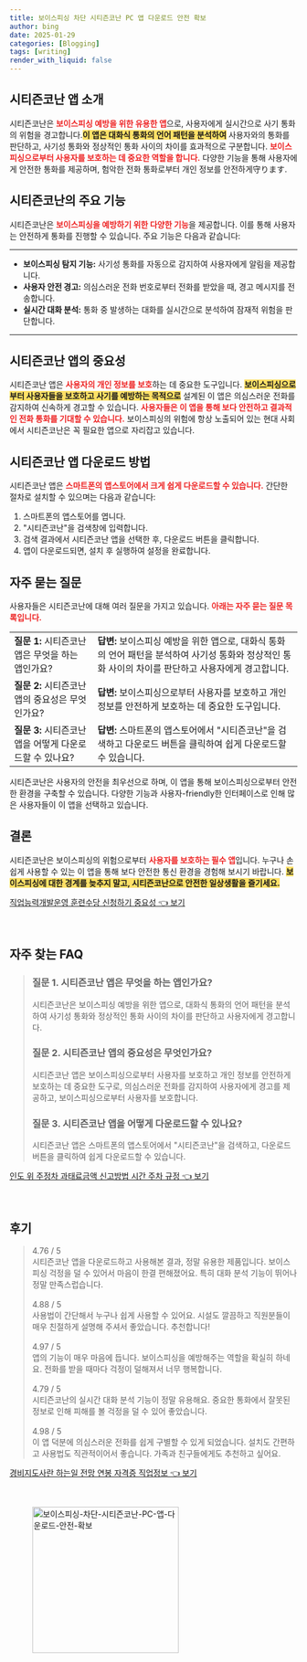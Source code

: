 ```yaml
---
title: 보이스피싱 차단 시티즌코난 PC 앱 다운로드 안전 확보
author: bing
date: 2025-01-29
categories: [Blogging]
tags: [writing]
render_with_liquid: false
---
```



<h2 id='시티즌코난 앱 소개'>시티즌코난 앱 소개</h2>

<p>시티즌코난은 <b><span style="color: #ee2323;">보이스피싱 예방을 위한 유용한 앱</span></b>으로, 사용자에게 실시간으로 사기 통화의 위험을 경고합니다.<b><span style="background-color: #ffe066;">이 앱은 대화식 통화의 언어 패턴을 분석하여</span></b> 사용자와의 통화를 판단하고, 사기성 통화와 정상적인 통화 사이의 차이를 효과적으로 구분합니다. <b><span style="color: #ee2323;">보이스피싱으로부터 사용자를 보호하는 데 중요한 역할을 합니다.</span></b> 다양한 기능을 통해 사용자에게 안전한 통화를 제공하며, 험악한 전화 통화로부터 개인 정보를 안전하게守ります.</p>

<h2 id='시티즌코난의 주요 기능'>시티즌코난의 주요 기능</h2>

<p>시티즌코난은 <b><span style="color: #ee2323;">보이스피싱을 예방하기 위한 다양한 기능</span></b>을 제공합니다. 이를 통해 사용자는 안전하게 통화를 진행할 수 있습니다. 주요 기능은 다음과 같습니다:</p>

<hr />

<ul>
    <li><b>보이스피싱 탐지 기능:</b> 사기성 통화를 자동으로 감지하여 사용자에게 알림을 제공합니다.</li>
    <li><b>사용자 안전 경고:</b> 의심스러운 전화 번호로부터 전화를 받았을 때, 경고 메시지를 전송합니다.</li>
    <li><b>실시간 대화 분석:</b> 통화 중 발생하는 대화를 실시간으로 분석하여 잠재적 위험을 판단합니다.</li>
</ul>

<hr />

<h2 id='시티즌코난 앱의 중요성'>시티즌코난 앱의 중요성</h2>

<p>시티즌코난 앱은 <b><span style="color: #ee2323;">사용자의 개인 정보를 보호</span></b>하는 데 중요한 도구입니다. <b><span style="background-color: #ffe066;">보이스피싱으로부터 사용자들을 보호하고 사기를 예방하는 목적으로</span></b> 설계된 이 앱은 의심스러운 전화를 감지하여 신속하게 경고할 수 있습니다. <b><span style="color: #ee2323;">사용자들은 이 앱을 통해 보다 안전하고 결과적인 전화 통화를 기대할 수 있습니다.</span></b> 보이스피싱의 위험에 항상 노출되어 있는 현대 사회에서 시티즌코난은 꼭 필요한 앱으로 자리잡고 있습니다.</p>

<h2 id='시티즌코난 앱 다운로드 방법'>시티즌코난 앱 다운로드 방법</h2>

<p>시티즌코난 앱은 <b><span style="color: #ee2323;">스마트폰의 앱스토어에서 크게 쉽게 다운로드할 수 있습니다.</span></b> 간단한 절차로 설치할 수 있으며는 다음과 같습니다:</p>

<ol>
    <li>스마트폰의 앱스토어를 엽니다.</li>
    <li>"시티즌코난"을 검색창에 입력합니다.</li>
    <li>검색 결과에서 시티즌코난 앱을 선택한 후, 다운로드 버튼을 클릭합니다.</li>
    <li>앱이 다운로드되면, 설치 후 실행하여 설정을 완료합니다.</li>
</ol>

<h2 id='자주 묻는 질문'>자주 묻는 질문</h2>

<p>사용자들은 시티즌코난에 대해 여러 질문을 가지고 있습니다. <b><span style="color: #ee2323;">아래는 자주 묻는 질문 목록입니다.</span></b></p>

<table>
    <tr>
        <td><b>질문 1:</b> 시티즌코난 앱은 무엇을 하는 앱인가요?</td>
        <td><b>답변:</b> 보이스피싱 예방을 위한 앱으로, 대화식 통화의 언어 패턴을 분석하여 사기성 통화와 정상적인 통화 사이의 차이를 판단하고 사용자에게 경고합니다.</td>
    </tr>
    <tr>
        <td><b>질문 2:</b> 시티즌코난 앱의 중요성은 무엇인가요?</td>
        <td><b>답변:</b> 보이스피싱으로부터 사용자를 보호하고 개인 정보를 안전하게 보호하는 데 중요한 도구입니다.</td>
    </tr>
    <tr>
        <td><b>질문 3:</b> 시티즌코난 앱을 어떻게 다운로드할 수 있나요?</td>
        <td><b>답변:</b> 스마트폰의 앱스토어에서 "시티즌코난"을 검색하고 다운로드 버튼을 클릭하여 쉽게 다운로드할 수 있습니다.</td>
    </tr>
</table>

<p>시티즌코난은 사용자의 안전을 최우선으로 하며, 이 앱을 통해 보이스피싱으로부터 안전한 환경을 구축할 수 있습니다. 다양한 기능과 사용자-friendly한 인터페이스로 인해 많은 사용자들이 이 앱을 선택하고 있습니다.</p>

<h2 id='결론'>결론</h2>

<p>시티즌코난은 보이스피싱의 위험으로부터 <b><span style="color: #ee2323;">사용자를 보호하는 필수 앱</span></b>입니다. 누구나 손쉽게 사용할 수 있는 이 앱을 통해 보다 안전한 통신 환경을 경험해 보시기 바랍니다. <b><span style="background-color: #ffe066;">보이스피싱에 대한 경계를 늦추지 말고, 시티즌코난으로 안전한 일상생활을 즐기세요.</span></b></p>


<p><a class="click-button" title="직업능력개발운영 훈련수당 신청하기 중요성" href="https://24nara.github.io/posts/%EC%A7%81%EC%97%85%EB%8A%A5%EB%A0%A5%EA%B0%9C%EB%B0%9C%EC%9A%B4%EC%98%81-%ED%9B%88%EB%A0%A8%EC%88%98%EB%8B%B9-%EC%8B%A0%EC%B2%AD%ED%95%98%EA%B8%B0-%EC%A4%91%EC%9A%94%EC%84%B1/" rel="dofollow">직업능력개발운영 훈련수당 신청하기 중요성 👈 보기</a></p><br>
<h2 id='자주_찾는_FAQ'>자주 찾는 FAQ</h2>
<div itemscope="" itemtype="https://schema.org/FAQPage"> 
<blockquote> 
<div itemscope="" itemprop="mainEntity" itemtype="https://schema.org/Question"> 
<h3 itemprop="name">질문 1. 시티즌코난 앱은 무엇을 하는 앱인가요?</h3> 
<div itemscope="" itemprop="acceptedAnswer" itemtype="https://schema.org/Answer"> 
<span itemprop="text"> 
<p>시티즌코난은 보이스피싱 예방을 위한 앱으로, 대화식 통화의 언어 패턴을 분석하여 사기성 통화와 정상적인 통화 사이의 차이를 판단하고 사용자에게 경고합니다.</p> 
</span> 
</div> 
</div> 
<div itemscope="" itemprop="mainEntity" itemtype="https://schema.org/Question"> 
<h3 itemprop="name">질문 2. 시티즌코난 앱의 중요성은 무엇인가요?</h3> 
<div itemscope="" itemprop="acceptedAnswer" itemtype="https://schema.org/Answer"> 
<span itemprop="text"> 
<p>시티즌코난 앱은 보이스피싱으로부터 사용자를 보호하고 개인 정보를 안전하게 보호하는 데 중요한 도구로, 의심스러운 전화를 감지하여 사용자에게 경고를 제공하고, 보이스피싱으로부터 사용자를 보호합니다.</p> 
</span> 
</div> 
</div> 
<div itemscope="" itemprop="mainEntity" itemtype="https://schema.org/Question"> 
<h3 itemprop="name">질문 3. 시티즌코난 앱을 어떻게 다운로드할 수 있나요?</h3> 
<div itemscope="" itemprop="acceptedAnswer" itemtype="https://schema.org/Answer"> 
<span itemprop="text"> 
<p>시티즌코난 앱은 스마트폰의 앱스토어에서 "시티즌코난"을 검색하고, 다운로드 버튼을 클릭하여 쉽게 다운로드할 수 있습니다.</p> 
</span> 
</div> 
</div> 
</blockquote> 
</div>
<p><a class="click-button" title="인도 위 주정차 과태료금액 신고방법 시간 주차 규정" href="https://24nara.github.io/posts/%EC%9D%B8%EB%8F%84-%EC%9C%84-%EC%A3%BC%EC%A0%95%EC%B0%A8-%EA%B3%BC%ED%83%9C%EB%A3%8C%EA%B8%88%EC%95%A1-%EC%8B%A0%EA%B3%A0%EB%B0%A9%EB%B2%95-%EC%8B%9C%EA%B0%84-%EC%A3%BC%EC%B0%A8-%EA%B7%9C%EC%A0%95/" rel="dofollow">인도 위 주정차 과태료금액 신고방법 시간 주차 규정 👈 보기</a></p><br>
<h2 id='후기'>후기</h2>
<div itemscope itemtype="https://schema.org/Product">
  <blockquote>
  <div itemprop="review" itemscope itemtype="https://schema.org/Review">
      <div itemprop="reviewRating" itemscope itemtype="https://schema.org/Rating"> <span itemprop="ratingValue">4.76</span> / <span itemprop="bestRating">5</span> </div>
      <span itemprop="reviewBody">시티즌코난 앱을 다운로드하고 사용해본 결과, 정말 유용한 제품입니다. 보이스피싱 걱정을 덜 수 있어서 마음이 한결 편해졌어요. 특히 대화 분석 기능이 뛰어나 정말 만족스럽습니다.</span>
  </div>
  <br>
  <div itemprop="review" itemscope itemtype="https://schema.org/Review">
      <div itemprop="reviewRating" itemscope itemtype="https://schema.org/Rating"> <span itemprop="ratingValue">4.88</span> / <span itemprop="bestRating">5</span> </div>
      <span itemprop="reviewBody">사용법이 간단해서 누구나 쉽게 사용할 수 있어요. 시설도 깔끔하고 직원분들이 매우 친절하게 설명해 주셔서 좋았습니다. 추천합니다!</span>
  </div>
  <br>
  <div itemprop="review" itemscope itemtype="https://schema.org/Review">
      <div itemprop="reviewRating" itemscope itemtype="https://schema.org/Rating"> <span itemprop="ratingValue">4.97</span> / <span itemprop="bestRating">5</span> </div>
      <span itemprop="reviewBody">앱의 기능이 매우 마음에 듭니다. 보이스피싱을 예방해주는 역할을 확실히 하네요. 전화를 받을 때마다 걱정이 덜해져서 너무 행복합니다.</span>
  </div>
  <br>
  <div itemprop="review" itemscope itemtype="https://schema.org/Review">
      <div itemprop="reviewRating" itemscope itemtype="https://schema.org/Rating"> <span itemprop="ratingValue">4.79</span> / <span itemprop="bestRating">5</span> </div>
      <span itemprop="reviewBody">시티즌코난의 실시간 대화 분석 기능이 정말 유용해요. 중요한 통화에서 잘못된 정보로 인해 피해를 볼 걱정을 덜 수 있어 좋았습니다.</span>
  </div>
  <br>
  <div itemprop="review" itemscope itemtype="https://schema.org/Review">
      <div itemprop="reviewRating" itemscope itemtype="https://schema.org/Rating"> <span itemprop="ratingValue">4.98</span> / <span itemprop="bestRating">5</span> </div>
      <span itemprop="reviewBody">이 앱 덕분에 의심스러운 전화를 쉽게 구별할 수 있게 되었습니다. 설치도 간편하고 사용법도 직관적이어서 좋습니다. 가족과 친구들에게도 추천하고 싶어요.</span>
  </div>
  </blockquote>
</div>
<p><a class="click-button" title="경비지도사란 하는일 전망 연봉 자격증 직업정보" href="https://24nara.github.io/posts/%EA%B2%BD%EB%B9%84%EC%A7%80%EB%8F%84%EC%82%AC%EB%9E%80-%ED%95%98%EB%8A%94%EC%9D%BC-%EC%A0%84%EB%A7%9D-%EC%97%B0%EB%B4%89-%EC%9E%90%EA%B2%A9%EC%A6%9D-%EC%A7%81%EC%97%85%EC%A0%95%EB%B3%B4/" rel="dofollow">경비지도사란 하는일 전망 연봉 자격증 직업정보 👈 보기</a></p><br>
<figure class="image"><img src="https://24nara.github.io/assets/img/thumbnail/보이스피싱-차단-시티즌코난-PC-앱-다운로드-안전-확보.webp" alt="보이스피싱-차단-시티즌코난-PC-앱-다운로드-안전-확보" width="256" height="256"></figure>